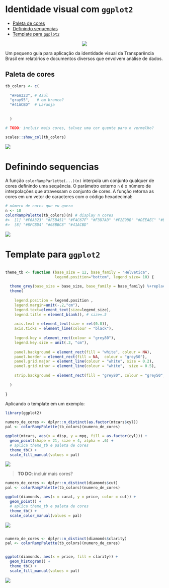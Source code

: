 Identidade visual com `ggplot2`
================

  - [Paleta de cores](#paleta-de-cores)
  - [Definindo sequencias](#definindo-sequencias)
  - [Template para `ggplot2`](#template-para-ggplot2)

<p align="center">

<img src="logo_200x200.png" />

</p>

Um pequeno guia para aplicação da identidade visual da Transparência
Brasil em relatórios e documentos diversos que envolvem análise de
dados.

## Paleta de cores

``` r
tb_colors <- c(
  
  "#F6A323", # Azul 
  "gray95",   # em branco?
  "#41ACBD"  # Laranja
  
  
  )

# TODO: incluir mais cores, talvez uma cor quente para o vermelho?
```

``` r
scales::show_col(tb_colors)
```

<img src="README_files/figure-gfm/unnamed-chunk-2-1.png" style="display: block; margin: auto;" />

# Definindo sequencias

A função `colorRampParlette(...)(n)` interpola um conjunto qualquer de
cores definindo uma sequência. O parâmetro externo `n` é o número de
interpolações que atravessam o conjunto de cores. A função retorna as
cores em um vetor de caracteres com o código hexadecimal:

``` r
# número de cores que eu quero
n <- 10
colorRampPalette(tb_colors)(n) # display n cores
#>  [1] "#F6A323" "#F5B451" "#F4C67F" "#F3D7AD" "#F2E9DB" "#DEEAEC" "#B7DAE0"
#>  [8] "#8FCBD4" "#68BBC8" "#41ACBD"
```

<img src="README_files/figure-gfm/unnamed-chunk-4-1.png" style="display: block; margin: auto;" />

# Template para `ggplot2`

``` r

theme_tb <- function (base_size = 12, base_family = "Helvetica",
                      legend.position="bottom", legend_size= 10) {
  
  theme_grey(base_size = base_size, base_family = base_family) %+replace% 
  theme(
    
    legend.position = legend.position , 
    legend.margin=unit(-.2,"cm"),
    legend.text=element_text(size=legend_size),
    legend.title = element_blank(), # size=.5
    
    axis.text = element_text(size = rel(0.8)),
    axis.ticks = element_line(colour = "black"), 
    
    legend.key = element_rect(colour = "grey80"), 
    legend.key.size = unit(.3, "cm"),
    
    panel.background = element_rect(fill = "white", colour = NA),
    panel.border = element_rect(fill = NA,  colour = "grey50"), 
    panel.grid.major = element_line(colour = "white", size = 0.2),
    panel.grid.minor = element_line(colour = "white",  size = 0.5), 
    
    strip.background = element_rect(fill = "grey80", colour = "grey50", size = 0.2)
    
  )
  
}
```

Aplicando o template em um exemplo:

``` r
library(ggplot2)

numero_de_cores <- dplyr::n_distinct(as.factor(mtcars$cyl))
pal <- colorRampPalette(tb_colors)(numero_de_cores)

ggplot(mtcars, aes(x = disp, y = mpg, fill = as.factor(cyl))) + 
  geom_point(shape = 21, size = 4, alpha = .6) +
  # aplica theme_tb e paleta de cores
  theme_tb() +
  scale_fill_manual(values = pal)
```

<img src="README_files/figure-gfm/unnamed-chunk-6-1.png" style="display: block; margin: auto;" />

> **TO DO**: incluir mais cores?

``` r
numero_de_cores <- dplyr::n_distinct(diamonds$cut)
pal <- colorRampPalette(tb_colors)(numero_de_cores)

ggplot(diamonds, aes(x = carat, y = price, color = cut)) +
  geom_point() +
  # aplica theme_tb e paleta de cores
  theme_tb() +
  scale_color_manual(values = pal)
```

<img src="README_files/figure-gfm/unnamed-chunk-7-1.png" style="display: block; margin: auto;" />

``` r

numero_de_cores <- dplyr::n_distinct(diamonds$clarity)
pal <- colorRampPalette(tb_colors)(numero_de_cores)


ggplot(diamonds, aes(x = price, fill = clarity)) + 
  geom_histogram() +
  theme_tb() +
  scale_fill_manual(values = pal)
```

<img src="README_files/figure-gfm/unnamed-chunk-8-1.png" style="display: block; margin: auto;" />
